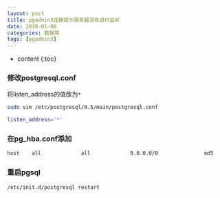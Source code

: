 ```yaml
---
layout: post
title: pgadmin3连接提示服务器没有进行监听
date: 2018-01-06
categories: 数据库
tags: [pgadmin3]
---
```


* content
{:toc}

### 修改postgresql.conf
将listen_address的值改为`*`
```bash
sudo vim /etc/postgresql/9.5/main/postgresql.conf

listen_address='*'
```

### 在pg_hba.conf添加
```bash
host    all             all             0.0.0.0/0               md5
```

### 重启pgsql
```bash
/etc/init.d/postgresql restart
```